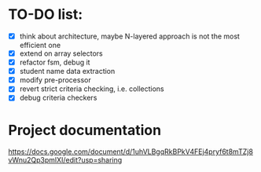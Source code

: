 # TO-DO list:
- [x] think about architecture, maybe N-layered approach is not the most efficient one
- [x] extend on array selectors
- [x] refactor fsm, debug it
- [x] student name data extraction
- [x] modify pre-processor
- [x] revert strict criteria checking, i.e. collections
- [x] debug criteria checkers

# Project documentation
https://docs.google.com/document/d/1uhVLBgqRkBPkV4FEj4pryf6t8mTZj8vWnu2Qp3pmlXI/edit?usp=sharing
